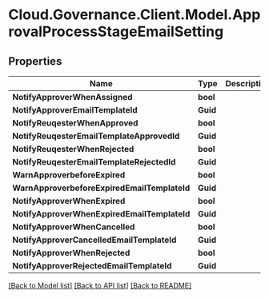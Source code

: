# Cloud.Governance.Client.Model.ApprovalProcessStageEmailSetting
## Properties

Name | Type | Description | Notes
------------ | ------------- | ------------- | -------------
**NotifyApproverWhenAssigned** | **bool** |  | [optional] 
**NotifyApproverEmailTemplateId** | **Guid** |  | [optional] 
**NotifyReuqesterWhenApproved** | **bool** |  | [optional] 
**NotifyReuqesterEmailTemplateApprovedId** | **Guid** |  | [optional] 
**NotifyReuqesterWhenRejected** | **bool** |  | [optional] 
**NotifyReuqesterEmailTemplateRejectedId** | **Guid** |  | [optional] 
**WarnApproverbeforeExpired** | **bool** |  | [optional] 
**WarnApproverbeforeExpiredEmailTemplateId** | **Guid** |  | [optional] 
**NotifyApproverWhenExpired** | **bool** |  | [optional] 
**NotifyApproverWhenExpiredEmailTemplateId** | **Guid** |  | [optional] 
**NotifyApproverWhenCancelled** | **bool** |  | [optional] 
**NotifyApproverCancelledEmailTemplateId** | **Guid** |  | [optional] 
**NotifyApproverWhenRejected** | **bool** |  | [optional] 
**NotifyApproverRejectedEmailTemplateId** | **Guid** |  | [optional] 

[[Back to Model list]](../README.md#documentation-for-models) [[Back to API list]](../README.md#documentation-for-api-endpoints) [[Back to README]](../README.md)

